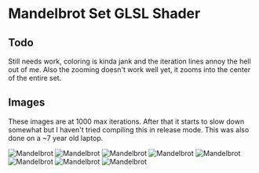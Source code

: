 # Mandelbrot Set GLSL Shader


## Todo
Still needs work, coloring is kinda jank and the iteration lines annoy the hell out of me.
Also the zooming doesn't work well yet, it zooms into the center of the entire set.


## Images
These images are at 1000 max iterations. After that it starts to slow down somewhat but I haven't tried compiling this in release mode. This was also done on a ~7 year old laptop.

![Mandelbrot](/images/mandelbrot_1.png)
![Mandelbrot](/images/mandelbrot_2.png)
![Mandelbrot](/images/mandelbrot_3.png)
![Mandelbrot](/images/mandelbrot_4.png)
![Mandelbrot](/images/mandelbrot_5.png)
![Mandelbrot](/images/mandelbrot_6.png)
![Mandelbrot](/images/mandelbrot_7.png)
![Mandelbrot](/images/mandelbrot_8.png)
